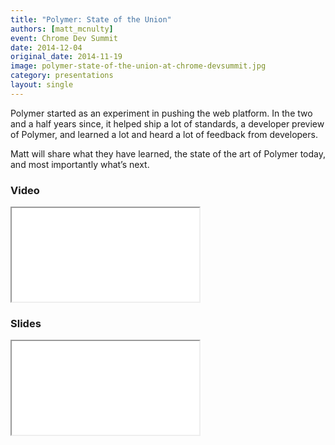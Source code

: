 ```yaml
---
title: "Polymer: State of the Union"
authors: [matt_mcnulty]
event: Chrome Dev Summit
date: 2014-12-04
original_date: 2014-11-19
image: polymer-state-of-the-union-at-chrome-devsummit.jpg
category: presentations
layout: single
---
```


Polymer started as an experiment in pushing the web platform. In the two and a half years since, it helped ship a lot of standards, a developer preview of Polymer, and learned a lot and heard a lot of feedback from developers.

<!-- Excerpt -->

Matt will share what they have learned, the state of the art of Polymer today, and most importantly what’s next.

### Video

<div class="iframe-wrap">
    <iframe src="//www.youtube.com/embed/0LT6W5QVCJI" itemprop="video"></iframe>
</div>

### Slides

<div class="iframe-wrap">
    <iframe src="//www.slideshare.net/slideshow/embed_code/42197217"></iframe>
</div>

